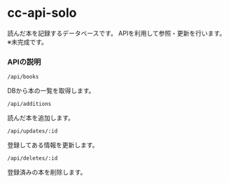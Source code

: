 # cc-api-solo
読んだ本を記録するデータベースです。
APIを利用して参照・更新を行います。
※未完成です。

### APIの説明
`/api/books`

DBから本の一覧を取得します。

`/api/additions`

読んだ本を追加します。

`/api/updates/:id`

登録してある情報を更新します。

`/api/deletes/:id`

登録済みの本を削除します。



